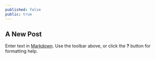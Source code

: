 ```yaml
---
published: false
public: true
---
```

## A New Post

Enter text in [Markdown](http://daringfireball.net/projects/markdown/). Use the toolbar above, or click the **?** button for formatting help.
